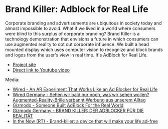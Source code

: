 # Brand Killer: Adblock for Real Life

Corporate branding and advertisements are ubiquitous in society today and almost impossible to avoid. What if we lived in a world where consumers were blind to this surplus of corporate branding? Brand Killer is a technology demonstration that envisions a future in which consumers can use augmented reality to opt out corporate influence. We built a head mounted display which uses computer vision to recognize and block brands and logos from the user's view in real time. It's AdBlock for Real Life.

- [Project site](http://jonathandub.in/cognizance/)
- [Direct link to Youtube video](https://www.youtube.com/watch?v=eDPn7MGxPjs)

Media:
- [Wired - An AR Experiment That Works Like an Ad Blocker for Real Life](http://www.wired.com/2015/01/adblock-real-life-adblock-real-life/)
- [Wired Germany -  Sehen wir bald nur noch, was wir sehen wollen? Augmented-Reality-Brille verbannt Werbung aus unserem Alltag](https://www.wired.de/collection/latest/die-augmented-reality-brille-brand-killer-ist-der-adblocker-fur-den-alltag)
- [Gizmodo - Someone Built AdBlock For the Real World ](http://gizmodo.com/someone-built-adblock-for-the-real-world-1682420151)
- [Gizmodo Germany - BRAND KILLER: DER ADBLOCKER FÜR DIE REALITÄT](http://www.gizmodo.de/2015/01/30/brand-killer-der-adblocker-fuer-die-realitaet.html)
- [In the Now (RT) - Brand-killer: a device that will make your life ad-free](https://www.youtube.com/watch?v=M7qD6smiYtg)
